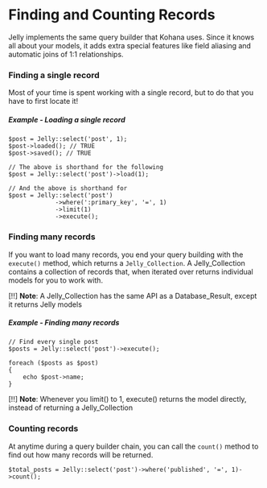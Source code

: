 # Finding and Counting Records

Jelly implements the same query builder that Kohana uses. Since it knows all
about your models, it adds extra special features like field aliasing and
automatic joins of 1:1 relationships.

### Finding a single record

Most of your time is spent working with a single record, but to do that you
have to first locate it!

##### Example - Loading a single record

    $post = Jelly::select('post', 1);
    $post->loaded(); // TRUE
    $post->saved(); // TRUE
    
    // The above is shorthand for the following
    $post = Jelly::select('post')->load(1);
    
    // And the above is shorthand for
    $post = Jelly::select('post')
                 ->where(':primary_key', '=', 1)
                 ->limit(1)
                 ->execute();
                 
### Finding many records

If you want to load many records, you end your query building with the
`execute()` method, which returns a `Jelly_Collection`. A Jelly_Collection contains a
collection of records that, when iterated over returns individual models for
you to work with.

[!!] **Note**: A Jelly_Collection has the same API as a Database\_Result, except it returns Jelly models

##### Example - Finding many records

    // Find every single post
    $posts = Jelly::select('post')->execute();
    
    foreach ($posts as $post)
    {
        echo $post->name;
    }
    

[!!] **Note**: Whenever you limit() to 1, execute() returns the model directly, instead of returning a Jelly_Collection

### Counting records

At anytime during a query builder chain, you can call the `count()` method to
find out how many records will be returned.

    $total_posts = Jelly::select('post')->where('published', '=', 1)->count();
